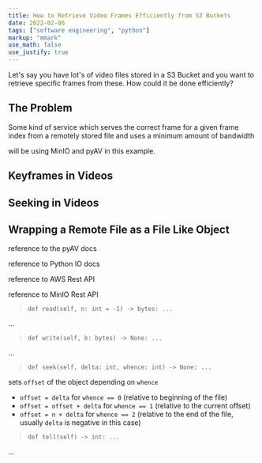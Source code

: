 ```yaml
---
title: How to Retrieve Video Frames Efficiently from S3 Buckets
date: 2022-02-06
tags: ["software engineering", "python"]
markup: "mmark"
use_math: false
use_justify: true
---
```


Let's say you have lot's of video files stored in a S3 Bucket and you want to retrieve specific frames from these. How could it be done efficiently?

<!--more-->

## The Problem

Some kind of service which serves the correct frame for a given frame index from a remotely stored file and uses a minimum amount of bandwidth

will be using MinIO and pyAV in this example.


## Keyframes in Videos



## Seeking in Videos




## Wrapping a Remote File as a File Like Object

reference to the pyAV docs

reference to Python IO docs

reference to AWS Rest API

reference to MinIO Rest API

> `def read(self, n: int = -1) -> bytes: ...`

...

> `def write(self, b: bytes) -> None: ...`

...

> `def seek(self, delta: int, whence: int) -> None: ...`


sets `offset` of the object depending on `whence`
* `offset = delta` for `whence == 0` (relative to beginning of the file)
* `offset = offset + delta` for `whence == 1` (relative to the current offset)
* `offset = n + delta` for `whence == 2` (relative to the end of the file, usually `delta` is negative in this case)


> `def tell(self) -> int: ...`

...

